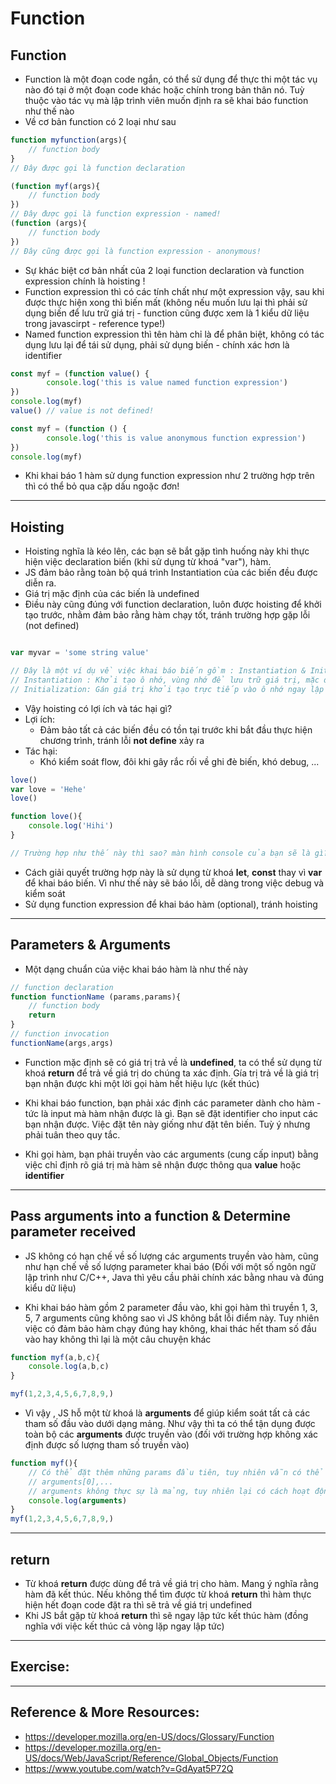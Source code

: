 # Function
## Function 
- Function là một đoạn code ngắn, có thể sử dụng để thực thi một tác vụ nào đó tại ở một đoạn code khác hoặc chính trong bản thân nó. Tuỳ thuộc vào tác vụ mà lập trình viên muốn định ra sẽ khai báo function như thế nào
- Về cơ bản function có 2 loại như sau

```js
function myfunction(args){
    // function body
}
// Đây được gọi là function declaration

(function myf(args){
    // function body
})
// Đây được gọi là function expression - named!
(function (args){
    // function body
})
// Đây cũng được gọi là function expression - anonymous!
```
- Sự khác biệt cơ bản nhất của 2 loại function declaration và function expression chính là hoisting ! 
- Function expression thì có các tính chất như một expression vậy, sau khi được thực hiện xong thì biến mất (không nếu muốn lưu lại thì phải sử dụng biến để lưu trữ giá trị - function cũng được xem là 1 kiểu dữ liệu trong javascirpt - reference type!)
- Named function expression thì tên hàm chỉ là để phân biệt, không có tác dụng lưu lại để tái sử dụng, phải sử dụng biến - chính xác hơn là identifier
```js
const myf = (function value() {
        console.log('this is value named function expression')
})
console.log(myf)
value() // value is not defined!

```
```js
const myf = (function () {
        console.log('this is value anonymous function expression')
})
console.log(myf)
```
- Khi khai báo 1 hàm sử dụng function expression như 2 trường hợp trên thì có thể bỏ qua cặp dấu ngoặc đơn!

---

## Hoisting
- Hoisting nghĩa là kéo lên, các bạn sẽ bắt gặp tình huống này khi thực hiện việc declaration biến (khi sử dụng từ khoá "var"), hàm.
- JS đảm bảo rằng toàn bộ quá trình Instantiation của các biến đều được diễn ra.
- Giá trị mặc định của các biến là undefined
- Điều này cũng đúng với function declaration, luôn được hoisting để khởi tạo trước, nhằm đảm bảo rằng hàm chạy tốt, tránh trường hợp gặp lỗi (not defined)

```js

var myvar = 'some string value'

// Đây là một ví dụ về việc khai báo biến gồm : Instantiation & Initialization
// Instantiation : Khởi tạo ô nhớ, vùng nhớ để lưu trữ giá trị, mặc định giá trị của ô nhớ mà JS quyết định là undefined!
// Initialization: Gán giá trị khởi tạo trực tiếp vào ô nhớ ngay lập tức khi quá trình Instantiation thực hiện xong! Có thể hiểu quá trình này giống như là assignment

```
- Vậy hoisting có lợi ích và tác hại gì?
- Lợi ích:
    - Đảm bảo tất cả các biến đều có tồn tại trước khi bắt đầu thực hiện chương trình, tránh lỗi **not define** xảy ra
- Tác hại:
    - Khó kiểm soát flow, đôi khi gây rắc rối về ghi đè biến, khó debug, ...

```js
love()
var love = 'Hehe'
love()

function love(){
    console.log('Hihi')
}

// Trường hợp như thế này thì sao? màn hình console của bạn sẽ là gì?

```
- Cách giải quyết trường hợp này là sử dụng từ khoá **let**, **const** thay vì **var** để khai báo biến. Vì như thế này sẽ báo lỗi, dễ dàng trong việc debug và kiểm soát
- Sử dụng function expression để khai báo hàm (optional), tránh hoisting

---

## Parameters & Arguments
- Một dạng chuẩn của việc khai báo hàm là như thế này
```js
// function declaration
function functionName (params,params){
    // function body
    return 
} 
// function invocation
functionName(args,args)

```
- Function mặc định sẽ có giá trị trả về là **undefined**, ta có thể sử dụng từ khoá **return** để trả về giá trị do chúng ta xác định. Gía trị trả về là giá trị bạn nhận được khi một lời gọi hàm hết hiệu lực (kết thúc)

- Khi khai báo function, bạn phải xác định các parameter dành cho hàm - tức là input mà hàm nhận được là gì. Bạn sẽ đặt identifier cho input các bạn nhận được. Việc đặt tên này giống như đặt tên biến. Tuỳ ý nhưng phải tuân theo quy tắc.

- Khi gọi hàm, bạn phải truyền vào các arguments (cung cấp input) bằng việc chỉ định rõ giá trị mà hàm sẽ nhận được thông qua **value** hoặc **identifier**

---

## Pass arguments into a function & Determine parameter received
- JS không có hạn chế về số lượng các arguments truyền vào hàm, cũng như hạn chế về số lượng parameter khai báo (Đối với một số ngôn ngữ lập trình như C/C++, Java thì yêu cầu phải chính xác bằng nhau và đúng kiểu dữ liệu)

- Khi khai báo hàm gồm 2 parameter đầu vào, khi gọi hàm thì truyền 1, 3, 5, 7 arguments cũng không sao vì JS không bắt lỗi điểm này. Tuy nhiên việc có đảm bảo hàm chạy đúng hay không, khai thác hết tham số đầu vào hay không thì lại là một câu chuyện khác

```js
function myf(a,b,c){
    console.log(a,b,c)
}

myf(1,2,3,4,5,6,7,8,9,)
```

- Vì vậy , JS hỗ một từ khoá là **arguments** để giúp kiểm soát tất cả các tham số đầu vào dưới dạng mảng. Như vậy thì ta có thể tận dụng được toàn bộ các **arguments** được truyền vào (đối với trường hợp không xác định được số lượng tham số truyền vào)

```js
function myf(){
    // Có thể đặt thêm những params đầu tiên, tuy nhiên vẫn có thể truy cập được thông qua 
    // arguments[0],...
    // arguments không thực sự là mảng, tuy nhiên lại có cách hoạt động giống như mảng
    console.log(arguments)
}
myf(1,2,3,4,5,6,7,8,9,)
```

---

## return
- Từ khoá **return** được dùng để trả về giá trị cho hàm. Mang ý nghĩa rằng hàm đã kết thúc. Nếu không thể tìm được từ khoá **return** thì hàm thực hiện hết đoạn code đặt ra thì sẽ trả về giá trị undefined
- Khi JS bắt gặp từ khoá **return** thì sẽ ngay lập tức kết thúc hàm (đồng nghĩa với việc kết thúc cả vòng lặp ngay lập tức)

---

## Exercise:

---

## Reference & More Resources: 
* https://developer.mozilla.org/en-US/docs/Glossary/Function
* https://developer.mozilla.org/en-US/docs/Web/JavaScript/Reference/Global_Objects/Function
* https://www.youtube.com/watch?v=GdAyat5P72Q